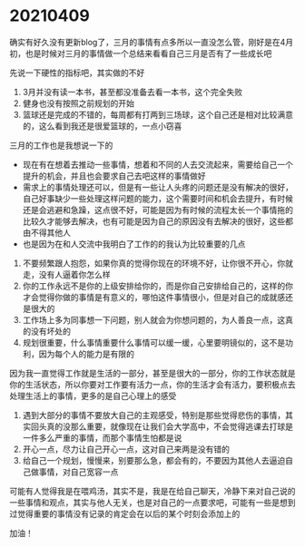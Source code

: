 # 20210409

确实有好久没有更新blog了，三月的事情有点多所以一直没怎么管，刚好是在4月初，也是时候对三月的事情做一个总结来看看自己三月是否有了一些成长吧

先说一下硬性的指标吧，其实做的不好

1. 3月并没有读一本书，甚至都没准备去看一本书，这个完全失败
2. 健身也没有按照之前规划的开始
3. 篮球还是完成的不错的，每周都有打两到三场球，这个自己还是相对比较满意的，这么看到我还是很爱篮球的，一点小窃喜

三月的工作也是我想说一下的

* 现在有在想着去推动一些事情，想着和不同的人去交流起来，需要给自己一个提升的机会，并且也会要求自己去吧这样的事情做好
* 需求上的事情处理还可以，但是有一些让人头疼的问题还是没有解决的很好，自己好事缺少一些处理这样问题的能力，这个需要时间和机会去提升，有时候还是会逃避和急躁，这点很不好，可能是因为有时候的流程太长一个事情拖的比较久才能够去解决，也有可能是因为自己的原因没有去解决的很好，这些都由不得其他人
* 也是因为在和人交流中我明白了工作的的我认为比较重要的几点

1. 不要频繁跟人抱怨，如果你真的觉得你现在的环境不好，让你很不开心，你就走，没有人逼着你怎么样
2. 你的工作永远不是你的上级安排给你的，而是你自己安排给自己的，这样的你才会觉得你做的事情是有意义的，哪怕这件事情很小，但是对自己的成就感还是很大的
3. 工作场上多为同事想一下问题，别人就会为你想问题的，为人善良一点，这真的没有坏处的
4. 规划很重要，什么事情重要什么事情可以缓一缓，心里要明镜似的，这不是功利，因为每个人的能力是有限的

因为我一直觉得工作就是生活的一部分，甚至是很大的一部分，你的工作状态就是你的生活状态，所以你要对工作要有活力一点，你的生活才会有活力，要积极点去处理生活上的事情，更多的是自己心理上的感受

1. 遇到大部分的事情不要放大自己的主观感受，特别是那些觉得悲伤的事情，其实回头真的没那么重要，就像现在让我们会大学高中，不会觉得逃课去打球是一件多么严重的事情，而那个事情生怕都是说
2. 开心一点，尽力让自己开心一点，这对自己来两是没有错的
3. 给自己一个规划，慢慢来，别要那么急，都会有的，不要因为其他人去逼迫自己做事情，对自己宽容一点

可能有人觉得我是在喂鸡汤，其实不是，我是在给自己聊天，冷静下来对自己说的一些事情和观点，其实与他人无关，也是对自己的一点要求吧，可能有一些是想到过觉得重要的事情没有记录的肯定会在以后的某个时刻会添加上的

加油！



<gitask />
